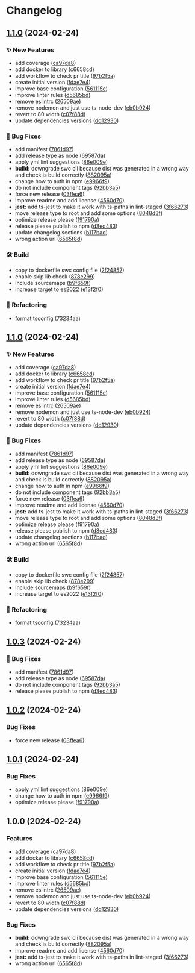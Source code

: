 # Changelog

## [1.1.0](https://github.com/AlbertHernandez/typescript-library-template/compare/v1.0.3...v1.1.0) (2024-02-24)


### ✨ New Features

* add coverage ([ca97da8](https://github.com/AlbertHernandez/typescript-library-template/commit/ca97da817b5eb4a29388623b27c8136f0465f527))
* add docker to library ([c6658cd](https://github.com/AlbertHernandez/typescript-library-template/commit/c6658cd454375396d0223ddd0d8b9304ad762151))
* add workflow to check pr title ([97b2f5a](https://github.com/AlbertHernandez/typescript-library-template/commit/97b2f5aaaf4664f9afa3f5efbbaa1ce2377fae55))
* create initial version ([fdae7e4](https://github.com/AlbertHernandez/typescript-library-template/commit/fdae7e4c3e1a858b1fd1e1e692abb08c85d5ae1a))
* improve base configuration ([561115e](https://github.com/AlbertHernandez/typescript-library-template/commit/561115e47965aaa97ccccc584e6d6f2fbd9d231b))
* improve linter rules ([d5685bd](https://github.com/AlbertHernandez/typescript-library-template/commit/d5685bd049e27f69a84a5cbf8dbf82f4e0aebb4a))
* remove eslintrc ([26509ae](https://github.com/AlbertHernandez/typescript-library-template/commit/26509ae1aa5270740a12d7e9f667f0405be36555))
* remove nodemon and just use ts-node-dev ([eb0b924](https://github.com/AlbertHernandez/typescript-library-template/commit/eb0b924e3062be369fe1a3e873e8f714de930df4))
* revert to 80 width ([c07f88d](https://github.com/AlbertHernandez/typescript-library-template/commit/c07f88d5bc99090aae93a5bc8cc03921ba75cc8f))
* update dependencies versions ([dd12930](https://github.com/AlbertHernandez/typescript-library-template/commit/dd12930335ad1ec25ff184cbe5c88d1aea121f5b))


### 🐛 Bug Fixes

* add manifest ([7861d97](https://github.com/AlbertHernandez/typescript-library-template/commit/7861d97521122dd54e863b4c4de2815e891c85aa))
* add release type as node ([69587da](https://github.com/AlbertHernandez/typescript-library-template/commit/69587da583a71ab3379ed1999a136dc18357abef))
* apply yml lint suggestions ([86e009e](https://github.com/AlbertHernandez/typescript-library-template/commit/86e009e08ff7ad53f3f148251c35f032ea8fb9b5))
* **build:** downgrade swc cli because dist was generated in a wrong way and check is build correctly ([882095a](https://github.com/AlbertHernandez/typescript-library-template/commit/882095a210c14073efafaa54729ad80a214671fc))
* change how to auth in npm ([e9966f9](https://github.com/AlbertHernandez/typescript-library-template/commit/e9966f9846bd97dccc7d418c85980c72edd79ab3))
* do not include component tags ([92bb3a5](https://github.com/AlbertHernandez/typescript-library-template/commit/92bb3a58d7b7f653e02f5ac980d08d5c3cc3bff4))
* force new release ([03ffea6](https://github.com/AlbertHernandez/typescript-library-template/commit/03ffea603a4e2acd0b087d5699abcd0c19437fb6))
* improve readme and add license ([4560d70](https://github.com/AlbertHernandez/typescript-library-template/commit/4560d7002b7c5b17cc6cc49c5a67667b231acd3b))
* **jest:** add ts-jest to make it work with ts-paths in lint-staged ([3f66273](https://github.com/AlbertHernandez/typescript-library-template/commit/3f66273278be62860f0562c985db7822d5946fb5))
* move release type to root and add some options ([8048d3f](https://github.com/AlbertHernandez/typescript-library-template/commit/8048d3f1ea235e9f245aeeac445d39545ffc476a))
* optimize release please ([f91790a](https://github.com/AlbertHernandez/typescript-library-template/commit/f91790a2e28e14ff4309b36b3809e1a8f507bc66))
* release please publish to npm ([d3ed483](https://github.com/AlbertHernandez/typescript-library-template/commit/d3ed4833ba1000268c17edb7d65adde2a6b9fac0))
* update changelog sections ([b117bad](https://github.com/AlbertHernandez/typescript-library-template/commit/b117bad797492d5e3be3638981a880748986cbe9))
* wrong action url ([6565f8d](https://github.com/AlbertHernandez/typescript-library-template/commit/6565f8db999a7c64f10a4c92bef812a30bde5672))


### 🛠️ Build

* copy to dockerfile swc config file ([2f24857](https://github.com/AlbertHernandez/typescript-library-template/commit/2f248574374b5fe85e5c0ea70aa1b4f1bdd53cbd))
* enable skip lib check ([878e299](https://github.com/AlbertHernandez/typescript-library-template/commit/878e299518edf8c36c1bbb06055cfff65428c970))
* include sourcemaps ([b9f659f](https://github.com/AlbertHernandez/typescript-library-template/commit/b9f659fe60f1b05be135558b0f12dabac11e47ad))
* increase target to es2022 ([e13f2f0](https://github.com/AlbertHernandez/typescript-library-template/commit/e13f2f040856f2138cbce968cfb73011381bb551))


### 🔄 Refactoring

* format tsconfig ([73234aa](https://github.com/AlbertHernandez/typescript-library-template/commit/73234aa382eb11721ee9a84d024fc0e3cf0cbe73))

## [1.1.0](https://github.com/AlbertHernandez/typescript-library-template/compare/v1.0.3...v1.1.0) (2024-02-24)


### ✨ New Features

* add coverage ([ca97da8](https://github.com/AlbertHernandez/typescript-library-template/commit/ca97da817b5eb4a29388623b27c8136f0465f527))
* add docker to library ([c6658cd](https://github.com/AlbertHernandez/typescript-library-template/commit/c6658cd454375396d0223ddd0d8b9304ad762151))
* add workflow to check pr title ([97b2f5a](https://github.com/AlbertHernandez/typescript-library-template/commit/97b2f5aaaf4664f9afa3f5efbbaa1ce2377fae55))
* create initial version ([fdae7e4](https://github.com/AlbertHernandez/typescript-library-template/commit/fdae7e4c3e1a858b1fd1e1e692abb08c85d5ae1a))
* improve base configuration ([561115e](https://github.com/AlbertHernandez/typescript-library-template/commit/561115e47965aaa97ccccc584e6d6f2fbd9d231b))
* improve linter rules ([d5685bd](https://github.com/AlbertHernandez/typescript-library-template/commit/d5685bd049e27f69a84a5cbf8dbf82f4e0aebb4a))
* remove eslintrc ([26509ae](https://github.com/AlbertHernandez/typescript-library-template/commit/26509ae1aa5270740a12d7e9f667f0405be36555))
* remove nodemon and just use ts-node-dev ([eb0b924](https://github.com/AlbertHernandez/typescript-library-template/commit/eb0b924e3062be369fe1a3e873e8f714de930df4))
* revert to 80 width ([c07f88d](https://github.com/AlbertHernandez/typescript-library-template/commit/c07f88d5bc99090aae93a5bc8cc03921ba75cc8f))
* update dependencies versions ([dd12930](https://github.com/AlbertHernandez/typescript-library-template/commit/dd12930335ad1ec25ff184cbe5c88d1aea121f5b))


### 🐛 Bug Fixes

* add manifest ([7861d97](https://github.com/AlbertHernandez/typescript-library-template/commit/7861d97521122dd54e863b4c4de2815e891c85aa))
* add release type as node ([69587da](https://github.com/AlbertHernandez/typescript-library-template/commit/69587da583a71ab3379ed1999a136dc18357abef))
* apply yml lint suggestions ([86e009e](https://github.com/AlbertHernandez/typescript-library-template/commit/86e009e08ff7ad53f3f148251c35f032ea8fb9b5))
* **build:** downgrade swc cli because dist was generated in a wrong way and check is build correctly ([882095a](https://github.com/AlbertHernandez/typescript-library-template/commit/882095a210c14073efafaa54729ad80a214671fc))
* change how to auth in npm ([e9966f9](https://github.com/AlbertHernandez/typescript-library-template/commit/e9966f9846bd97dccc7d418c85980c72edd79ab3))
* do not include component tags ([92bb3a5](https://github.com/AlbertHernandez/typescript-library-template/commit/92bb3a58d7b7f653e02f5ac980d08d5c3cc3bff4))
* force new release ([03ffea6](https://github.com/AlbertHernandez/typescript-library-template/commit/03ffea603a4e2acd0b087d5699abcd0c19437fb6))
* improve readme and add license ([4560d70](https://github.com/AlbertHernandez/typescript-library-template/commit/4560d7002b7c5b17cc6cc49c5a67667b231acd3b))
* **jest:** add ts-jest to make it work with ts-paths in lint-staged ([3f66273](https://github.com/AlbertHernandez/typescript-library-template/commit/3f66273278be62860f0562c985db7822d5946fb5))
* move release type to root and add some options ([8048d3f](https://github.com/AlbertHernandez/typescript-library-template/commit/8048d3f1ea235e9f245aeeac445d39545ffc476a))
* optimize release please ([f91790a](https://github.com/AlbertHernandez/typescript-library-template/commit/f91790a2e28e14ff4309b36b3809e1a8f507bc66))
* release please publish to npm ([d3ed483](https://github.com/AlbertHernandez/typescript-library-template/commit/d3ed4833ba1000268c17edb7d65adde2a6b9fac0))
* update changelog sections ([b117bad](https://github.com/AlbertHernandez/typescript-library-template/commit/b117bad797492d5e3be3638981a880748986cbe9))
* wrong action url ([6565f8d](https://github.com/AlbertHernandez/typescript-library-template/commit/6565f8db999a7c64f10a4c92bef812a30bde5672))


### 🛠️ Build

* copy to dockerfile swc config file ([2f24857](https://github.com/AlbertHernandez/typescript-library-template/commit/2f248574374b5fe85e5c0ea70aa1b4f1bdd53cbd))
* enable skip lib check ([878e299](https://github.com/AlbertHernandez/typescript-library-template/commit/878e299518edf8c36c1bbb06055cfff65428c970))
* include sourcemaps ([b9f659f](https://github.com/AlbertHernandez/typescript-library-template/commit/b9f659fe60f1b05be135558b0f12dabac11e47ad))
* increase target to es2022 ([e13f2f0](https://github.com/AlbertHernandez/typescript-library-template/commit/e13f2f040856f2138cbce968cfb73011381bb551))


### 🔄 Refactoring

* format tsconfig ([73234aa](https://github.com/AlbertHernandez/typescript-library-template/commit/73234aa382eb11721ee9a84d024fc0e3cf0cbe73))

## [1.0.3](https://github.com/AlbertHernandez/typescript-library-template/compare/v1.0.2...v1.0.3) (2024-02-24)


### 🐛 Bug Fixes

* add manifest ([7861d97](https://github.com/AlbertHernandez/typescript-library-template/commit/7861d97521122dd54e863b4c4de2815e891c85aa))
* add release type as node ([69587da](https://github.com/AlbertHernandez/typescript-library-template/commit/69587da583a71ab3379ed1999a136dc18357abef))
* do not include component tags ([92bb3a5](https://github.com/AlbertHernandez/typescript-library-template/commit/92bb3a58d7b7f653e02f5ac980d08d5c3cc3bff4))
* release please publish to npm ([d3ed483](https://github.com/AlbertHernandez/typescript-library-template/commit/d3ed4833ba1000268c17edb7d65adde2a6b9fac0))

## [1.0.2](https://github.com/AlbertHernandez/typescript-library-template/compare/v1.0.1...v1.0.2) (2024-02-24)


### Bug Fixes

* force new release ([03ffea6](https://github.com/AlbertHernandez/typescript-library-template/commit/03ffea603a4e2acd0b087d5699abcd0c19437fb6))

## [1.0.1](https://github.com/AlbertHernandez/typescript-library-template/compare/v1.0.0...v1.0.1) (2024-02-24)


### Bug Fixes

* apply yml lint suggestions ([86e009e](https://github.com/AlbertHernandez/typescript-library-template/commit/86e009e08ff7ad53f3f148251c35f032ea8fb9b5))
* change how to auth in npm ([e9966f9](https://github.com/AlbertHernandez/typescript-library-template/commit/e9966f9846bd97dccc7d418c85980c72edd79ab3))
* optimize release please ([f91790a](https://github.com/AlbertHernandez/typescript-library-template/commit/f91790a2e28e14ff4309b36b3809e1a8f507bc66))

## 1.0.0 (2024-02-24)


### Features

* add coverage ([ca97da8](https://github.com/AlbertHernandez/typescript-library-template/commit/ca97da817b5eb4a29388623b27c8136f0465f527))
* add docker to library ([c6658cd](https://github.com/AlbertHernandez/typescript-library-template/commit/c6658cd454375396d0223ddd0d8b9304ad762151))
* add workflow to check pr title ([97b2f5a](https://github.com/AlbertHernandez/typescript-library-template/commit/97b2f5aaaf4664f9afa3f5efbbaa1ce2377fae55))
* create initial version ([fdae7e4](https://github.com/AlbertHernandez/typescript-library-template/commit/fdae7e4c3e1a858b1fd1e1e692abb08c85d5ae1a))
* improve base configuration ([561115e](https://github.com/AlbertHernandez/typescript-library-template/commit/561115e47965aaa97ccccc584e6d6f2fbd9d231b))
* improve linter rules ([d5685bd](https://github.com/AlbertHernandez/typescript-library-template/commit/d5685bd049e27f69a84a5cbf8dbf82f4e0aebb4a))
* remove eslintrc ([26509ae](https://github.com/AlbertHernandez/typescript-library-template/commit/26509ae1aa5270740a12d7e9f667f0405be36555))
* remove nodemon and just use ts-node-dev ([eb0b924](https://github.com/AlbertHernandez/typescript-library-template/commit/eb0b924e3062be369fe1a3e873e8f714de930df4))
* revert to 80 width ([c07f88d](https://github.com/AlbertHernandez/typescript-library-template/commit/c07f88d5bc99090aae93a5bc8cc03921ba75cc8f))
* update dependencies versions ([dd12930](https://github.com/AlbertHernandez/typescript-library-template/commit/dd12930335ad1ec25ff184cbe5c88d1aea121f5b))


### Bug Fixes

* **build:** downgrade swc cli because dist was generated in a wrong way and check is build correctly ([882095a](https://github.com/AlbertHernandez/typescript-library-template/commit/882095a210c14073efafaa54729ad80a214671fc))
* improve readme and add license ([4560d70](https://github.com/AlbertHernandez/typescript-library-template/commit/4560d7002b7c5b17cc6cc49c5a67667b231acd3b))
* **jest:** add ts-jest to make it work with ts-paths in lint-staged ([3f66273](https://github.com/AlbertHernandez/typescript-library-template/commit/3f66273278be62860f0562c985db7822d5946fb5))
* wrong action url ([6565f8d](https://github.com/AlbertHernandez/typescript-library-template/commit/6565f8db999a7c64f10a4c92bef812a30bde5672))
